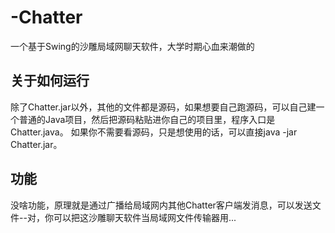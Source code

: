 # -Chatter

一个基于Swing的沙雕局域网聊天软件，大学时期心血来潮做的

## 关于如何运行

除了Chatter.jar以外，其他的文件都是源码，如果想要自己跑源码，可以自己建一个普通的Java项目，然后把源码粘贴进你自己的项目里，程序入口是Chatter.java。 如果你不需要看源码，只是想使用的话，可以直接java -jar
Chatter.jar。

## 功能

没啥功能，原理就是通过广播给局域网内其他Chatter客户端发消息，可以发送文件--对，你可以把这沙雕聊天软件当局域网文件传输器用...
